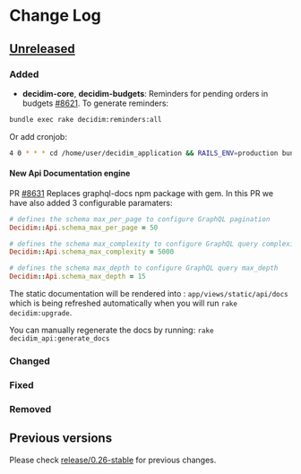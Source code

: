 # Change Log

## [Unreleased](https://github.com/decidim/decidim/tree/HEAD)

### Added

- **decidim-core**, **decidim-budgets**: Reminders for pending orders in budgets [#8621](https://github.com/decidim/decidim/pull/8621). To generate reminders:

```bash
bundle exec rake decidim:reminders:all
```

Or add cronjob:

```bash
4 0 * * * cd /home/user/decidim_application && RAILS_ENV=production bundle exec rake decidim:reminders:all
```

#### New Api Documentation engine
PR [\#8631](https://github.com/decidim/decidim/pull/8631) Replaces graphql-docs npm package with gem. In this PR we have also added 3 configurable paramaters:

```ruby
# defines the schema max_per_page to configure GraphQL pagination
Decidim::Api.schema_max_per_page = 50

# defines the schema max_complexity to configure GraphQL query complexity
Decidim::Api.schema_max_complexity = 5000

# defines the schema max_depth to configure GraphQL query max_depth
Decidim::Api.schema_max_depth = 15
```

The static documentation will be rendered into : ```app/views/static/api/docs``` which is being refreshed automatically when you will run ```rake decidim:upgrade```.

You can manually regenerate the docs by running: ```rake decidim_api:generate_docs```

### Changed

### Fixed

### Removed

## Previous versions

Please check [release/0.26-stable](https://github.com/decidim/decidim/blob/release/0.26-stable/CHANGELOG.md) for previous changes.

